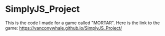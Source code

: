 # SimplyJS_Project
This is the code I made for a game called "MORTAR". Here is the link to the game: https://vanconywhale.github.io/SimplyJS_Project/
